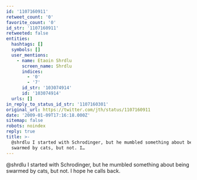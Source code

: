 ```yaml
---
id: '1107160911'
retweet_count: '0'
favorite_count: '0'
id_str: '1107160911'
retweeted: false
entities:
  hashtags: []
  symbols: []
  user_mentions:
    - name: Etaoin Shrdlu
      screen_name: Shrdlu
      indices:
        - '0'
        - '7'
      id_str: '103074914'
      id: '103074914'
  urls: []
in_reply_to_status_id_str: '1107160301'
original_url: https://twitter.com/jth/status/1107160911
date: '2009-01-09T17:16:18.000Z'
sitemap: false
robots: noindex
reply: true
title: >-
  @shrdlu I started with Schrodinger, but he mumbled something about being
  swarmed by cats, but not. I…
---
```


@shrdlu I started with Schrodinger, but he mumbled something about being swarmed by cats, but not. I hope he calls back.